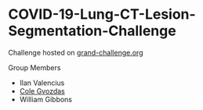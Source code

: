 ﻿# COVID-19-Lung-CT-Lesion-Segmentation-Challenge

Challenge hosted on [grand-challenge.org](https://covid-segmentation.grand-challenge.org/)

Group Members
* Ilan Valencius
* [Cole Gvozdas](https://github.com/colegvozdas1)
* William Gibbons
